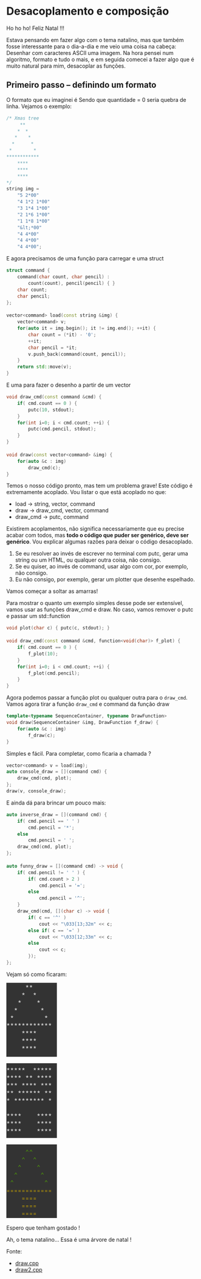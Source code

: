 # Desacoplamento e composição

Ho ho ho! Feliz Natal !!!

Estava pensando em fazer algo com o tema natalino, mas que também  fosse interessante para o dia-a-dia e me veio uma coisa na cabeça:  Desenhar com caracteres ASCII uma imagem. Na hora pensei num algoritmo,  formato e tudo o mais, e em seguida comecei a fazer algo que é muito  natural para mim, desacoplar as funções.

## Primeiro passo – definindo um formato

O formato que eu imaginei é
Sendo que quantidade = 0 seria quebra de linha. Vejamos o exemplo:

```cpp
/* Xmas tree
     **
    *  *
   *    *
  *      *
 *        *
************
    ****
    ****
    ****
*/
string img =
    "5 2*00"
    "4 1*2 1*00"
    "3 1*4 1*00"
    "2 1*6 1*00"
    "1 1*8 1*00"
    "&lt;*00"
    "4 4*00"
    "4 4*00"
    "4 4*00";
```

E agora precisamos de uma função para carregar e uma struct

```cpp
struct command {
    command(char count, char pencil) :
        count(count), pencil(pencil) { }
    char count;
    char pencil;
};

vector<command> load(const string &img) {
    vector<command> v;
    for(auto it = img.begin(); it != img.end(); ++it) {
        char count = (*it) - '0';
        ++it;
        char pencil = *it;
        v.push_back(command(count, pencil));
    }
    return std::move(v);
}
```

E uma para fazer o desenho a partir de um vector

```cpp
void draw_cmd(const command &cmd) {
    if( cmd.count == 0 ) {
        putc(10, stdout);
    }
    for(int i=0; i < cmd.count; ++i) {
        putc(cmd.pencil, stdout);
    }
}

void draw(const vector<command> &img) {
    for(auto &c : img)
        draw_cmd(c);
}
```

Temos o nosso código pronto, mas tem um problema grave! Este código é extremamente acoplado. Vou listar o que está acoplado no que:

- load -> string, vector, command
- draw -> draw_cmd, vector, command
- draw_cmd -> putc, command

Existirem acoplamentos, não significa necessariamente que eu precise acabar com todos, mas **todo o código que puder ser genérico, deve ser genérico**. Vou explicar algumas razões para deixar o código desacoplado.


1. Se eu resolver ao invés de escrever no terminal com putc, gerar uma string ou um HTML, ou qualquer outra coisa, não consigo.
1. Se eu quiser, ao invés de command, usar algo com cor, por exemplo, não consigo.
1. Eu não consigo, por exemplo, gerar um plotter que desenhe espelhado.

Vamos começar a soltar as amarras!

Para mostrar o quanto um exemplo simples desse pode ser extensível,  vamos usar as funções draw_cmd e draw. No caso, vamos remover o putc e  passar um std::function

```cpp
void plot(char c) { putc(c, stdout); }

void draw_cmd(const command &cmd, function<void(char)> f_plot) {
    if( cmd.count == 0 ) {
        f_plot(10);
    }
    for(int i=0; i < cmd.count; ++i) {
        f_plot(cmd.pencil);
    }
}
```

Agora podemos passar a função plot ou qualquer outra para o `draw_cmd`. Vamos agora tirar a função `draw_cmd` e command da função draw

```cpp
template<typename SequenceContainer, typename DrawFunction>
void draw(SequenceContainer &img, DrawFunction f_draw) {
    for(auto &c : img)
        f_draw(c);
}
```

Simples e fácil. Para completar, como ficaria a chamada ?

```cpp
vector<command> v = load(img);
auto console_draw = [](command cmd) {
    draw_cmd(cmd, plot);
};
draw(v, console_draw);
```

E ainda dá para brincar um pouco mais:

```cpp
auto inverse_draw = [](command cmd) {
    if( cmd.pencil == ' ' )
        cmd.pencil = '*';
    else
        cmd.pencil = ' ';
    draw_cmd(cmd, plot);
};

auto funny_draw = [](command cmd) -> void {
    if( cmd.pencil != ' ' ) {
        if( cmd.count > 2 )
            cmd.pencil = '=';
        else
            cmd.pencil = '^';
    }
	draw_cmd(cmd, [](char c) -> void {
		if( c == '^' )
			cout << "\033[13;32m" << c;
		else if( c == '=' )
			cout << "\033[12;33m" << c;
		else
			cout << c;
        });
};
```

Vejam só como ficaram:

![](xmas-1.png)

![](xmas-2.png)

![](xmas-3.png)

Espero que tenham gostado !

Ah, o tema natalino… Essa é uma árvore de natal !

Fonte:

- [draw.cpp](https://github.com/SimplyCpp/posts/blob/master/20_Desacoplamento_e_composicao/draw.cpp)
- [draw2.cpp](https://github.com/SimplyCpp/posts/blob/master/20_Desacoplamento_e_composicao/draw2.cpp)